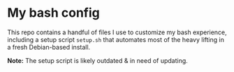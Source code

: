 # My bash config

This repo contains a handful of files I use to customize my bash experience, including a setup script `setup.sh` that automates most of the heavy lifting in a fresh Debian-based install.

**Note:** The setup script is likely outdated & in need of updating.
